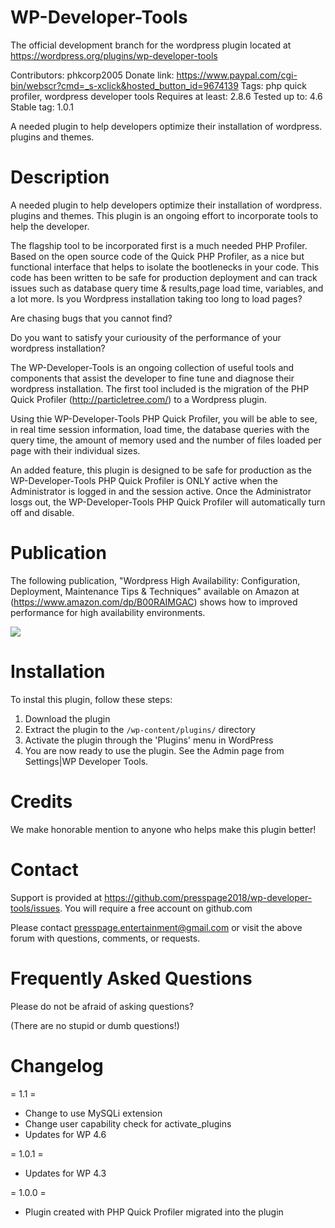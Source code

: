 # WP-Developer-Tools 
The official development branch for the wordpress plugin located at https://wordpress.org/plugins/wp-developer-tools

Contributors: phkcorp2005
Donate link: https://www.paypal.com/cgi-bin/webscr?cmd=_s-xclick&hosted_button_id=9674139
Tags: php quick profiler, wordpress developer tools
Requires at least: 2.8.6
Tested up to: 4.6
Stable tag: 1.0.1

A needed plugin to help developers optimize their installation of wordpress. plugins and themes.

# Description 

A needed plugin to help developers optimize their installation of wordpress. plugins and themes.
This plugin is an ongoing effort to incorporate tools to help the developer. 

The flagship tool to be incorporated first is a much needed PHP Profiler. Based on the open source code of the Quick PHP Profiler, as a nice but functional interface that helps to isolate the bootlenecks in your code. This code has been written to be safe for production deployment and can track issues such as database query time & results,page load time, variables, and a lot more. 
Is you Wordpress installation taking too long to load pages?

Are chasing bugs that you cannot find?

Do you want to satisfy your curiousity of the performance of your wordpress installation?

The WP-Developer-Tools is an ongoing collection of useful tools and components that assist the developer to fine tune and diagnose their wordpress installation. The first tool included is the migration of the PHP Quick Profiler (http://particletree.com/) to a Wordpress plugin.

Using thie WP-Developer-Tools PHP Quick Profiler, you will be able to see, in real time session information, load time, the database queries with the query time, the amount of memory used and the number of files loaded per page with their individual sizes.

An added feature, this plugin is designed to be safe for production as the WP-Developer-Tools PHP Quick Profiler is ONLY active when the Administrator is logged in and the session active. Once the Administrator losgs out, the WP-Developer-Tools PHP Quick Profiler will automatically turn off and disable.

# Publication

The following publication, "Wordpress High Availability: Configuration, Deployment, Maintenance Tips & Techniques" available on
Amazon at (https://www.amazon.com/dp/B00RAIMGAC) shows how to improved performance for high availability environments.

<img src="https://images-na.ssl-images-amazon.com/images/I/51NqitVDtOL.jpg">

# Installation 

To instal this plugin, follow these steps:

1. Download the plugin
2. Extract the plugin to the `/wp-content/plugins/` directory
3. Activate the plugin through the 'Plugins' menu in WordPress
4. You are now ready to use the plugin. See the Admin page from Settings|WP Developer Tools.

# Credits 

We make honorable mention to anyone who helps make this plugin better!

# Contact 

Support is provided at https://github.com/presspage2018/wp-developer-tools/issues. You will require a free account on github.com

Please contact presspage.entertainment@gmail.com or visit the above forum with questions, comments, or requests.

# Frequently Asked Questions 

Please do not be afraid of asking questions?<br>

(There are no stupid or dumb questions!)


# Changelog 
= 1.1 =
* Change to use MySQLi extension
* Change user capability check for activate_plugins
* Updates for WP 4.6

= 1.0.1 =
* Updates for WP 4.3

= 1.0.0 =
* Plugin created with PHP Quick Profiler migrated into the plugin
